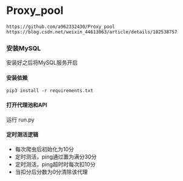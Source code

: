 # Proxy_pool
`https://github.com/a962332430/Proxy_pool`
``https://blog.csdn.net/weixin_44613063/article/details/102538757``
### 安装MySQL

安装好之后将MySQL服务开启

#### 安装依赖

```
pip3 install -r requirements.txt
```

#### 打开代理池和API

运行 run.py

#### 定时测活逻辑
- 每次爬虫后初始化为10分
- 定时测活，ping通过置为满分30分
- 定时测活，ping超时时每次扣10分
- 当扣分后分数为0分清除该代理
